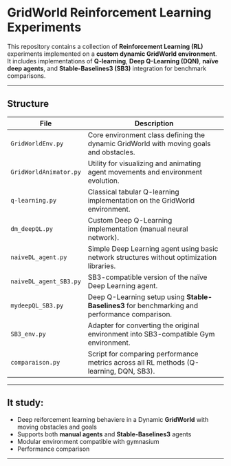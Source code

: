# GridWorld Reinforcement Learning Experiments

This repository contains a collection of **Reinforcement Learning (RL)** experiments implemented on a **custom dynamic GridWorld environment**.  
It includes implementations of **Q-learning**, **Deep Q-Learning (DQN)**, **naïve deep agents**, and **Stable-Baselines3 (SB3)** integration for benchmark comparisons.

---

## Structure

| File | Description |
|------|--------------|
| `GridWorldEnv.py` | Core environment class defining the dynamic GridWorld with moving goals and obstacles. |
| `GridWorldAnimator.py` | Utility for visualizing and animating agent movements and environment evolution. |
| `q-learning.py` | Classical tabular Q-learning implementation on the GridWorld environment. |
| `dm_deepQL.py` | Custom Deep Q-Learning implementation (manual neural network). |
| `naiveDL_agent.py` | Simple Deep Learning agent using basic network structures without optimization libraries. |
| `naiveDL_agent_SB3.py` | SB3-compatible version of the naïve Deep Learning agent. |
| `mydeepQL_SB3.py` | Deep Q-Learning setup using **Stable-Baselines3** for benchmarking and performance comparison. |
| `SB3_env.py` | Adapter for converting the original environment into SB3-compatible Gym environment. |
| `comparaison.py` | Script for comparing performance metrics across all RL methods (Q-learning, DQN, SB3). |

---

## It study:

- Deep reiforcement learning behaviere in a Dynamic **GridWorld** with moving obstacles and goals  
- Supports both **manual agents** and **Stable-Baselines3** agents  
- Modular environment compatible with gymnasium
- Performance comparison 

---
